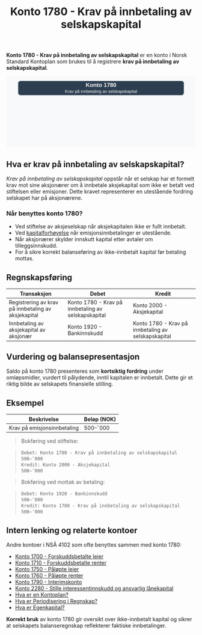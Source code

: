 ﻿---
title: "Konto 1780 - Krav på innbetaling av selskapskapital"
meta_title: "1780-krav-pa-innbetaling-av-selskapskapital"
meta_description: '**Konto 1780 - Krav på innbetaling av selskapskapital** er en konto i Norsk Standard Kontoplan som brukes til å registrere **krav på innbetaling av selskapsk...'
slug: 1780-krav-pa-innbetaling-av-selskapskapital
type: blog
layout: pages/single
---

**Konto 1780 - Krav på innbetaling av selskapskapital** er en konto i Norsk Standard Kontoplan som brukes til å registrere **krav på innbetaling av selskapskapital**.

![Illustrasjon av konto 1780 Krav på innbetaling av selskapskapital](1780-krav-pa-innbetaling-av-selskapskapital-image.svg)

## Hva er krav på innbetaling av selskapskapital?

*Krav på innbetaling av selskapskapital* oppstår når et selskap har et formelt krav mot sine aksjonærer om å innbetale aksjekapital som ikke er betalt ved stiftelsen eller emisjoner. Dette kravet representerer en utestående fordring selskapet har på aksjonærene.

### Når benyttes konto 1780?

* Ved stiftelse av aksjeselskap når aksjekapitalen ikke er fullt innbetalt.
* Ved [kapitalforhøyelse](/blogs/regnskap/kapitalforhoyelse "Kapitalforhøyelse: Metoder og Regnskapsføring") når emisjonsinnbetalinger er utestående.
* Når aksjonærer skylder innskutt kapital etter avtaler om tilleggsinnskudd.
* For å sikre korrekt balanseføring av ikke-innbetalt kapital før betaling mottas.

## Regnskapsføring

| Transaksjon                                       | Debet                                               | Kredit                                            |
|---------------------------------------------------|-----------------------------------------------------|---------------------------------------------------|
| Registrering av krav på innbetaling av aksjekapital| Konto 1780 - Krav på innbetaling av selskapskapital | Konto 2000 - Aksjekapital                         |
| Innbetaling av aksjekapital av aksjonær           | Konto 1920 - Bankinnskudd                           | Konto 1780 - Krav på innbetaling av selskapskapital |

## Vurdering og balansepresentasjon

Saldo på konto 1780 presenteres som **kortsiktig fordring** under omløpsmidler, vurdert til pålydende, inntil kapitalen er innbetalt. Dette gir et riktig bilde av selskapets finansielle stilling.

## Eksempel

| Beskrivelse                 | Beløp (NOK) |
|-----------------------------|-------------|
| Krav på emisjonsinnbetaling | 500–¯000     |

>Bokføring ved stiftelse:

>```plaintext
>Debet: Konto 1780 - Krav på innbetaling av selskapskapital    500–¯000
>Kredit: Konto 2000 - Aksjekapital                              500–¯000
>```

>Bokføring ved mottak av betaling:

>```plaintext
>Debet: Konto 1920 - Bankinnskudd                                500–¯000
>Kredit: Konto 1780 - Krav på innbetaling av selskapskapital     500–¯000
>```

## Intern lenking og relaterte kontoer

Andre kontoer i NSÂ 4102 som ofte benyttes sammen med konto 1780:

* [Konto 1700 - Forskuddsbetalte leier](/blogs/kontoplan/1700-forskuddsbetalte-leier "Konto 1700 - Forskuddsbetalte leier: Regnskapsføring av forhåndsbetalte leiekostnader")
* [Konto 1710 - Forskuddsbetalte renter](/blogs/kontoplan/1710-forskuddsbetalte-renter "Konto 1710 - Forskuddsbetalte renter: Regnskapsføring av forskuddsbetalte renteutgifter")
* [Konto 1750 - Påløpte leier](/blogs/kontoplan/1750-palopte-leier "Konto 1750 - Påløpte leier: Regnskapsføring av påløpte leiekostnader")
* [Konto 1760 - Påløpte renter](/blogs/kontoplan/1760-palopte-renter "Konto 1760 - Påløpte renter: Regnskapsføring av påløpte renteutgifter")
* [Konto 1790 - Interimskonto](/blogs/kontoplan/1790-interimskonto "Konto 1790 - Interimskonto: Regnskapsføring av interimskonto")
* [Konto 2280 - Stille interessentinnskudd og ansvarlig lånekapital](/blogs/kontoplan/2280-stille-interessentinnskudd-og-ansvarlig-lanekapital "Konto 2280 - Stille interessentinnskudd og ansvarlig lånekapital i Norsk Standard Kontoplan")
* [Hva er en Kontoplan?](/blogs/regnskap/hva-er-kontoplan "Hva er en Kontoplan? Komplett Guide til Kontoplaner i Norsk Regnskap")
* [Hva er Periodisering i Regnskap?](/blogs/regnskap/hva-er-periodisering "Hva er Periodisering i Regnskap? Guide til periodisering av kostnader og inntekter")
* [Hva er Egenkapital?](/blogs/regnskap/hva-er-egenkapital "Hva er Egenkapital? Komplett Guide til Egenkapital i Regnskap")

**Korrekt bruk** av konto 1780 gir oversikt over ikke-innbetalt kapital og sikrer at selskapets balanseregnskap reflekterer faktiske innbetalinger.






